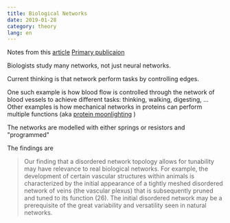 ```yaml
---
title: Biological Networks
date: 2019-01-28
category: theory
lang: en
---
```


Notes from this [article](https://phys.org/news/2019-01-physicists-limits-multitasking-biological-networks.html)
[Primary publicaion](https://www.pnas.org/content/early/2019/01/23/1806790116)

Biologists study many networks, not just neural networks.

Current thinking is that network perform tasks by controlling edges.

One such example is how blood flow is controlled through the network of blood vessels to achieve different tasks: thinking, walking, digesting, ...
Other examples is how mechanical networks in proteins can perform multiple functions (aka [protein moonlighting](https://en.wikipedia.org/wiki/Protein_moonlighting) )

The networks are modelled with either springs or resistors and "programmed"

The findings are 

> Our finding that a disordered network topology allows for tunability may have relevance to real biological networks. For example, the development of certain vascular structures within animals is characterized by the initial appearance of a tightly meshed disordered network of veins (the vascular plexus) that is subsequently pruned and tuned to its function (26). The initial disordered network may be a prerequisite of the great variability and versatility seen in natural networks.

